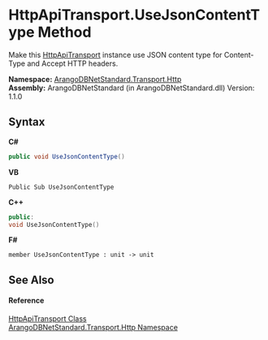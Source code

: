 # HttpApiTransport.UseJsonContentType Method 
 

Make this <a href="1a9b4516-9078-d867-e5f5-6a99e3f31ee4">HttpApiTransport</a> instance use JSON content type for Content-Type and Accept HTTP headers.

**Namespace:**&nbsp;<a href="366f5efc-7ad4-93ac-45db-23c7edb26915">ArangoDBNetStandard.Transport.Http</a><br />**Assembly:**&nbsp;ArangoDBNetStandard (in ArangoDBNetStandard.dll) Version: 1.1.0

## Syntax

**C#**<br />
``` C#
public void UseJsonContentType()
```

**VB**<br />
``` VB
Public Sub UseJsonContentType
```

**C++**<br />
``` C++
public:
void UseJsonContentType()
```

**F#**<br />
``` F#
member UseJsonContentType : unit -> unit 

```


## See Also


#### Reference
<a href="1a9b4516-9078-d867-e5f5-6a99e3f31ee4">HttpApiTransport Class</a><br /><a href="366f5efc-7ad4-93ac-45db-23c7edb26915">ArangoDBNetStandard.Transport.Http Namespace</a><br />